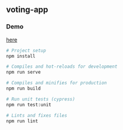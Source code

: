 ## voting-app

### Demo

[here](https://navystyle.github.io/voting-app/)

```bash
# Project setup
npm install

# Compiles and hot-reloads for development
npm run serve

# Compiles and minifies for production
npm run build

# Run unit tests (cypress)
npm run test:unit

# Lints and fixes files
npm run lint
```
